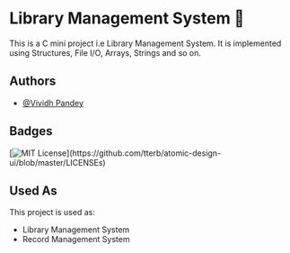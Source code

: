 
# Library Management System 🚀

This is a C mini project i.e Library Management System. It is implemented using Structures, File I/O, Arrays, Strings and so on.


## Authors

- [@Vividh Pandey](https://www.github.com/vividh095)


## Badges


[![MIT License](https://img.shields.io/apm/l/atomic-design-ui.svg?)](https://github.com/tterb/atomic-design-ui/blob/master/LICENSEs)

## Used As

This project is used as:

- Library Management System
- Record Management System

